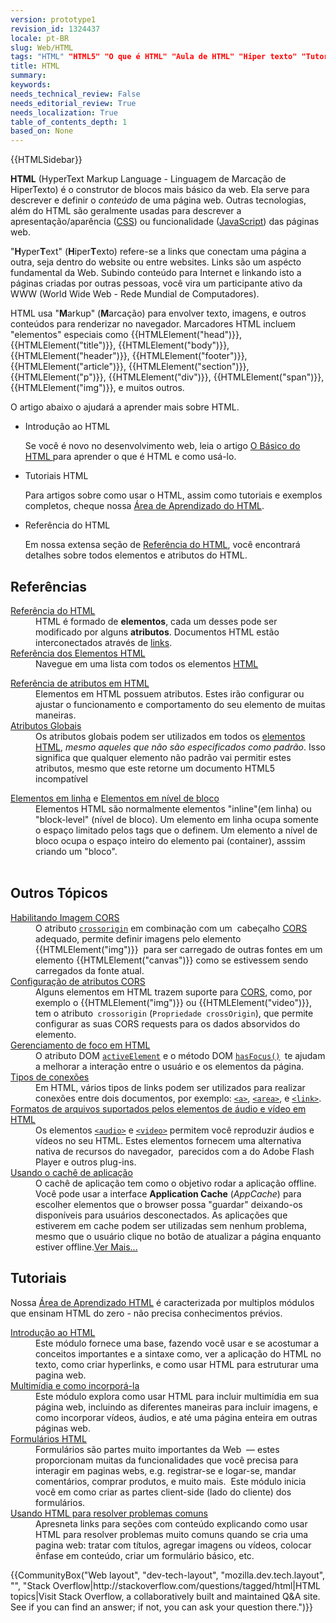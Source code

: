 ```yaml
---
version: prototype1
revision_id: 1324437
locale: pt-BR
slug: Web/HTML
tags: "HTML" "HTML5" "O que é HTML" "Aula de HTML" "Hiper texto" "Tutorial de HTML" "Referencias(2)" "Programação em HTML"
title: HTML
summary: 
keywords: 
needs_technical_review: False
needs_editorial_review: True
needs_localization: True
table_of_contents_depth: 1
based_on: None
---
```

<div>{{HTMLSidebar}}</div>

<p><span class="seoSummary"><strong>HTML</strong> (HyperText Markup Language - Linguagem de Marcação de HiperTexto) é o construtor de blocos mais básico da web. Ela serve para descrever e definir o <em>conteúdo</em> de uma página web. Outras tecnologias, além do HTML são geralmente usadas para descrever a apresentação/aparência (<a href="/pt-BR/docs/Web/CSS">CSS</a>) ou funcionalidade (<a href="/pt-BR/docs/Web/JavaScript">JavaScript</a>) das páginas web.</span></p>

<p>"<strong>H</strong>yper<strong>T</strong>ext" (<strong>H</strong>iper<strong>T</strong>exto) refere-se a links que conectam uma página a outra, seja dentro do website ou entre websites. Links são um aspécto fundamental da Web. Subindo conteúdo para Internet e linkando isto a páginas criadas por outras pessoas, você vira um participante ativo da WWW (World Wide Web - Rede Mundial de Computadores).</p>

<p>HTML usa "<strong>M</strong>arkup" (<strong>M</strong>arcação) para envolver texto, imagens, e outros conteúdos para renderizar no navegador. Marcadores HTML incluem "elementos" especiais como {{HTMLElement("head")}}, {{HTMLElement("title")}}, {{HTMLElement("body")}}, {{HTMLElement("header")}}, {{HTMLElement("footer")}}, {{HTMLElement("article")}}, {{HTMLElement("section")}}, {{HTMLElement("p")}}, {{HTMLElement("div")}}, {{HTMLElement("span")}}, {{HTMLElement("img")}}, e muitos outros.</p>

<p>O artigo abaixo o ajudará a aprender mais sobre HTML.</p>

<section class="cleared" id="sect1">
<ul class="card-grid">
 <li><span>Introdução ao HTML </span>

  <p>Se você é novo no desenvolvimento web, leia o artigo <a href="/en-US/docs/Learn/Getting_started_with_the_web/HTML_basics">O Básico do HTML </a>para aprender o que é HTML e como usá-lo.</p>
 </li>
 <li><span>Tutoriais HTML </span>
  <p>Para artigos sobre como usar o HTML, assim como tutoriais e exemplos completos, cheque nossa <a href="/pt-BR/docs/Aprender/HTML">Área de Aprendizado do HTML</a>.</p>
 </li>
 <li><span>Referência do HTML </span>
  <p>Em nossa extensa seção&nbsp;de <a href="/pt-BR/docs/Web/HTML/ReferenciaHTML">Referência do HTML</a>, você encontrará detalhes sobre todos elementos e atributos do HTML.</p>
 </li>
</ul>

<div class="row topicpage-table">
<div class="section">
<h2 class="Documentation" id="Referências">Referências</h2>

<dl>
 <dt class="landingPageList"><a href="/en-US/docs/Web/HTML/Reference">Referência do HTML </a></dt>
 <dd class="landingPageList">HTML é formado de <strong>elementos</strong>, cada um desses pode ser modificado por alguns <strong>atributos</strong>. Documentos HTML estão interconectados através de&nbsp;<a href="/en-US/docs/Web/HTML/Link_types">links</a>.</dd>
 <dt class="landingPageList"><a href="/en-US/docs/Web/HTML/Element">Referência dos Elementos HTML</a></dt>
 <dd class="landingPageList">Navegue em uma lista com todos os elementos <a class="glossaryLink" href="/en-US/docs/Glossary/HTML">HTML</a></dd>
</dl>

<dl>
 <dt class="landingPageList"><a href="/en-US/docs/Web/HTML/Attributes">Referência de atributos em HTML</a></dt>
 <dd class="landingPageList">Elementos em HTML possuem atributos. Estes irão configurar ou ajustar o&nbsp;funcionamento e comportamento do seu elemento de muitas maneiras.</dd>
 <dt class="landingPageList"><a href="/en-US/docs/Web/HTML/Global_attributes">Atributos Globais</a></dt>
 <dd class="landingPageList">Os atributos globais podem ser utilizados em todos os <a href="/en-US/docs/Web/HTML/Element">elementos HTML</a>, <em>mesmo aqueles que não são especificados como padrão</em>. Isso significa que qualquer elemento não padrão vai permitir estes atributos, mesmo que este retorne um documento HTML5 incompatível</dd>
</dl>

<dl>
 <dt class="landingPageList"><a href="/en-US/docs/Web/HTML/Inline_elements">Elementos em linha</a> e <a href="/en-US/docs/Web/HTML/Block-level_elements">Elementos em nível de bloco</a></dt>
 <dd class="landingPageList">Elementos HTML são normalmente elementos "inline"(em linha) ou "block-level" (nível de bloco). Um elemento em linha ocupa somente o espaço limitado pelos tags que o definem. Um elemento a nível de bloco ocupa o espaço inteiro do elemento pai (container), asssim criando um "bloco".</dd>
 <dt class="landingPageList">&nbsp;</dt>
</dl>

<h2 class="landingPageList" id="Outros_Tópicos">Outros Tópicos</h2>

<dl>
 <dt class="landingPageList"><a href="/en-US/docs/Web/HTML/CORS_enabled_image">Habilitando Imagem CORS </a></dt>
 <dd class="landingPageList">O atributo <code><a href="/en-US/docs/Web/HTML/Element/img#attr-crossorigin">crossorigin</a></code> em combinação com um&nbsp; cabeçalho&nbsp;<a class="glossaryLink" href="/en-US/docs/Glossary/CORS">CORS</a> adequado, permite definir imagens pelo elemento {{HTMLElement("img")}}&nbsp; para ser carregado de outras fontes em um elemento {{HTMLElement("canvas")}} como se estivessem sendo carregados da fonte atual.</dd>
 <dt class="landingPageList"><a href="/en-US/docs/Web/HTML/CORS_settings_attributes">Configuração de atributos CORS</a></dt>
 <dd class="landingPageList">Alguns elementos em HTML trazem suporte para <a href="/en-US/docs/HTTP/Access_control_CORS">CORS</a>, como, por exemplo o {{HTMLElement("img")}} ou {{HTMLElement("video")}}, tem o atributo<code> crossorigin</code> (<code>Propriedade crossOrigin</code>), que permite configurar as suas CORS requests para os dados absorvidos do elemento.</dd>
 <dt class="landingPageList"><a href="/en-US/docs/Web/HTML/Focus_management_in_HTML">Gerenciamento de foco em HTML</a></dt>
 <dd class="landingPageList">O atributo DOM <code><a href="/en-US/docs/Web/API/Document/activeElement">activeElement</a></code> e o método DOM <code><a href="/en-US/docs/Web/API/Document/hasFocus">hasFocus()</a>&nbsp;</code>te ajudam a melhorar a interação entre o usuário e os elementos da página.</dd>
 <dt class="landingPageList"><a href="/en-US/docs/Web/HTML/Link_types">Tipos de conexões</a></dt>
 <dd class="landingPageList">Em HTML, vários tipos de links podem ser utilizados para realizar conexões entre dois documentos, por exemplo: <a href="/en-US/docs/Web/HTML/Element/a"><code>&lt;a&gt;</code></a>, <a href="/en-US/docs/Web/HTML/Element/area"><code>&lt;area&gt;</code></a>, e <a href="/en-US/docs/Web/HTML/Element/link"><code>&lt;link&gt;</code></a>.</dd>
 <dt class="landingPageList"><a href="/en-US/docs/Web/HTML/Supported_media_formats">Formatos de arquivos suportados pelos elementos de áudio e vídeo em HTML</a></dt>
 <dd class="landingPageList">Os elementos <a href="/en-US/docs/Web/HTML/Element/audio"><code>&lt;audio&gt;</code></a> e <a href="/en-US/docs/Web/HTML/Element/video"><code>&lt;video&gt;</code></a> permitem você reproduzir áudios e vídeos no seu HTML. Estes elementos fornecem uma alternativa nativa de recursos do navegador,&nbsp; parecidos com a do Adobe Flash Player e outros plug-ins.</dd>
 <dt class="landingPageList"><a href="/en-US/docs/Web/HTML/Using_the_application_cache">Usando o cachê de aplicação</a></dt>
 <dd class="landingPageList">O cachê de aplicação tem como o objetivo rodar a aplicação offline. Você pode usar a interface <strong>Application Cache</strong> (<em>AppCache</em>) para escolher elementos que o browser possa "guardar" deixando-os disponíveis para usuários desconectados. As aplicações que estiverem em cache podem ser utilizadas sem nenhum problema, mesmo que o usuário clique no botão de atualizar a página enquanto estiver offline.<span class="alllinks"><a href="/en-US/docs/tag/HTML">Ver Mais...</a></span></dd>
</dl>
</div>

<div class="section">
<h2 class="Tools" id="Tools" name="Tools">Tutoriais</h2>

<p>Nossa <a href="/en-US/docs/Learn/HTML">Área de Aprendizado HTML</a> é caracterizada por multiplos módulos que ensinam HTML do zero - não precisa conhecimentos prévios.</p>

<dl>
 <dt><a href="/en-US/docs/Learn/HTML/Introduction_to_HTML">Introdução ao HTML</a></dt>
 <dd>Este módulo fornece&nbsp;uma base, fazendo você usar e se acostumar a conceitos importantes e a sintaxe&nbsp;como, ver a aplicação do HTML no texto, como criar hyperlinks, e como usar HTML para estruturar uma pagina web.</dd>
 <dt><a href="/en-US/docs/Learn/HTML/Multimedia_and_embedding">Multimídia e como incorporá-la</a></dt>
 <dd>Este módulo explora como usar HTML para incluir multimídia em sua página web, incluindo as diferentes maneiras para incluir imagens, e como incorporar vídeos, áudios, e até uma página enteira em outras páginas web.</dd>
 <dt><a href="/en-US/docs/Learn/HTML/Forms">Formulários HTML </a></dt>
 <dd>Formulários são partes muito importantes da Web&nbsp; — estes proporcionam muitas da funcionalidades que você precisa para interagir em paginas webs, e.g. registrar-se e logar-se, mandar comentários, comprar produtos, e muito mais.&nbsp; Este módulo inicia você em como criar as partes client-side (lado do cliente) dos formulários.</dd>
 <dt><a href="https://developer.mozilla.org/en-US/docs/Learn/HTML/Howto">Usando HTML para resolver problemas comuns</a></dt>
 <dd>Apresneta&nbsp;links para seções com conteúdo explicando como usar HTML para resolver problemas muito comuns quando se cria uma pagina web: tratar com títulos, agregar imagens ou vídeos, colocar ênfase em conteúdo, criar um formulário básico, etc.</dd>
</dl>
</div>
</div>

<p>{{CommunityBox("Web layout", "dev-tech-layout", "mozilla.dev.tech.layout", "", "Stack Overflow|http://stackoverflow.com/questions/tagged/html|HTML topics|Visit Stack Overflow, a collaboratively built and maintained Q&amp;A site. See if you can find an answer; if not, you can ask your question there.")}}</p>
</section>

